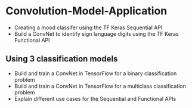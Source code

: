 # Convolution-Model-Application
* Creating a mood classifer using the TF Keras Sequential API
* Build a ConvNet to identify sign language digits using the TF Keras Functional API

## Using 3 classification models
* Build and train a ConvNet in TensorFlow for a binary classification problem
* Build and train a ConvNet in TensorFlow for a multiclass classification problem
* Explain different use cases for the Sequential and Functional APIs
